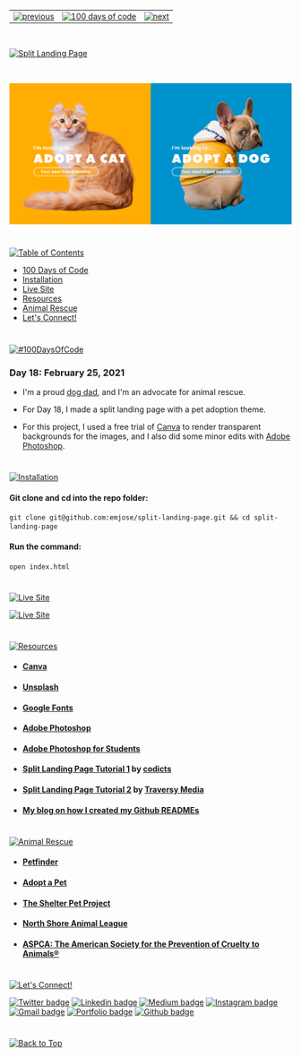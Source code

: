 <p id="header"><p>

<table><tr>
<td> <a href="https://github.com/emjose/parallax-scroll/#header"><img src="https://res.cloudinary.com/dn1e07eul/image/upload/v1659330996/Readme%20Headers/header-left_ctkix5.png" alt="previous" style="width: 200px;"/></a> </td>
<td> <a href="https://github.com/emjose/one-hundred/#header"><img src="https://res.cloudinary.com/dn1e07eul/image/upload/v1659330606/Readme%20Headers/header-center_bkbdbt.png" alt="100 days of code" style="width: 580px;"/></a> </td>
<td> <a href="https://github.com/emjose/calculator-react/#header"><img src="https://res.cloudinary.com/dn1e07eul/image/upload/v1659330646/Readme%20Headers/header-right_eftaz9.png" alt="next" style="width: 200px;"/></a> </td>
</tr></table>

<br>

<p id="project-title"><p>

<a href=#table-of-contents>![Split Landing Page](https://res.cloudinary.com/dn1e07eul/image/upload/v1659385854/Readme%20Headers/inter-018-split_mu2nsg.png)</a>

<br>

<a href="https://emjose.github.io/split-landing-page/">![Split Landing Page](Assets/preview-018-split-landing-page.png)</a>

#

<p id="table-of-contents"><p>

<a href=#table-of-contents>![Table of Contents](https://res.cloudinary.com/dn1e07eul/image/upload/v1659241355/Readme%20Headers/inter-toc_euxbbw.png)</a>

-   [100 Days of Code](#100days)
-   [Installation](#installation)
-   [Live Site](#live-site)
-   [Resources](#resources)
-   [Animal Rescue](#animal-rescue)
-   [Let's Connect!](#lets-connect)

#

<p id="100days"><p>

<a href=#100days>![#100DaysOfCode](https://res.cloudinary.com/dn1e07eul/image/upload/v1659389776/Readme%20Headers/inter-100hash_kjpgmt.png)</a>

### Day 18: February 25, 2021

-   I'm a proud <a href="https://www.instagram.com/cocodottie/">dog dad</a>, and I'm an advocate for animal rescue.

-   For Day 18, I made a split landing page with a pet adoption theme.

-   For this project, I used a free trial of <a href="https://www.canva.com/">Canva</a> to render transparent backgrounds for the images, and I also did some minor edits with <a href="https://www.google.com/aclk?sa=l&ai=DChcSEwiUscDUvNHvAhWJhMgKHfDpCEgYABAJGgJxdQ&ae=2&sig=AOD64_0apHaBpru1RH1_qzDgEM1z6rzddw&q&adurl&ved=2ahUKEwiR0LfUvNHvAhW8FVkFHQKHDd8Q0Qx6BAgEEAE">Adobe Photoshop</a>.

#

<p id="installation"><p>

<a href=#installation>![Installation](https://res.cloudinary.com/dn1e07eul/image/upload/v1659389842/Readme%20Headers/inter-installation_j9ixlq.png)</a>

#### Git clone and cd into the repo folder:

```
git clone git@github.com:emjose/split-landing-page.git && cd split-landing-page
```

#### Run the command:

```
open index.html
```

#

<p id="live-site"><p>

<a href="https://emjose.github.io/split-landing-page/">![Live Site](https://res.cloudinary.com/dn1e07eul/image/upload/v1659389947/Readme%20Headers/inter-live-site_ngkqcf.png)</a>

<a href="https://emjose.github.io/split-landing-page/">![Live Site](Assets/018-split.gif)</a>

#

<p id="resources"><p>

<a href=#resources>![Resources](https://res.cloudinary.com/dn1e07eul/image/upload/v1659314247/Readme%20Headers/inter-resources_ncevbw.png)</a>

-   #### [Canva](https://www.canva.com/)

-   #### [Unsplash](https://unsplash.com/)

-   #### [Google Fonts](https://fonts.google.com/)

-   #### [Adobe Photoshop](https://www.adobe.com/products/photoshop.html?sdid=KKQIN&mv=search&kw=photoshop&ef_id=CjwKCAjwr_uCBhAFEiwAX8YJgVeO0EDcnfVsroxAv6afMhKn7RYzXmRKIr2RbOnUHZhyO_2yv1-OTRoCwK0QAvD_BwE:G:s&s_kwcid=AL!3085!3!356475371248!e!!g!!adobe%20photoshop&gclid=CjwKCAjwr_uCBhAFEiwAX8YJgVeO0EDcnfVsroxAv6afMhKn7RYzXmRKIr2RbOnUHZhyO_2yv1-OTRoCwK0QAvD_BwE)

-   #### [Adobe Photoshop for Students](http://www.adobe-students.com/creativecloud/buy/students.html?kw=ps&sdid=KKTGX&mv=search&ef_id=CjwKCAjwr_uCBhAFEiwAX8YJgbZ5cqIOhkH_Te2PZ7my32Okk7Z0SCZUCy3tiejS5FvoKq9tpwbdDxoCPJoQAvD_BwE:G:s&s_kwcid=AL!3085!3!367440345311!e!!g!!adobe%20photoshop)

-   #### [Split Landing Page Tutorial 1](https://youtu.be/DvwP5Vz4y4Q) by [codicts](https://www.youtube.com/channel/UCItYqcz88SDtWMZ---R492g)

-   #### [Split Landing Page Tutorial 2](https://youtu.be/oRmQN244Ir0) by [Traversy Media](https://www.youtube.com/channel/UC29ju8bIPH5as8OGnQzwJyA)

-   #### [My blog on how I created my Github READMEs](https://emmanueljose.medium.com/readme-a-makeover-story-b9c7be37a6de?sk=7ae6623d365409d875753e4604e42ffd)

#

<p id="animal-rescue"><p>

<a href=#animal-rescue>![Animal Rescue](https://res.cloudinary.com/dn1e07eul/image/upload/v1659392133/Readme%20Headers/inter-animal-rescue_rniwew.png)</a>

-   #### [Petfinder](https://www.petfinder.com/)

-   #### [Adopt a Pet](https://www.adoptapet.com/)

-   #### [The Shelter Pet Project](https://theshelterpetproject.org/)

-   #### [North Shore Animal League](https://www.animalleague.org/)

-   #### [ASPCA: The American Society for the Prevention of Cruelty to Animals®](https://www.aspca.org/)

#

<p id="lets-connect"><p>

<a href=#lets-connect>![Let's Connect!](https://res.cloudinary.com/dn1e07eul/image/upload/v1659314257/Readme%20Headers/inter-lets-connect_bv3kcd.png)</a>

<p><a href="https://twitter.com/Emmanuel_Labor"><img src="https://img.shields.io/badge/twitter-%231DA1F2.svg?&style=for-the-badge&logo=twitter&logoColor=white" height=30 width=90 alt="Twitter badge"></a> <a href="https://www.linkedin.com/in/emmanuelpjose/"><img src="https://img.shields.io/badge/linkedin-%230064e7.svg?&style=for-the-badge&logo=linkedin&logoColor=white" height=30 width=90 alt="Linkedin badge"></a> <a href="https://emmanueljose.medium.com/"><img src="https://img.shields.io/badge/medium-%238700f5.svg?&style=for-the-badge&logo=medium&logoColor=white" height=30 width=90 alt="Medium badge"></a> <a href="https://www.instagram.com/emmanuel_jose/"><img src="https://img.shields.io/badge/instagram-%23ff0077.svg?&style=for-the-badge&logo=instagram&logoColor=white" height=30 width=90 alt="Instagram badge"></a> <a href="mailto:emjose@gmail.com"><img src="https://img.shields.io/badge/gmail-%23fd1745.svg?&style=for-the-badge&logo=gmail&logoColor=white" height=30 width=90 alt="Gmail badge"></a> <a href="https://www.emmanuel-jose.com/"><img src="https://img.shields.io/badge/portfolio-%23FF0000.svg?&style=for-the-badge&logoColor=white" height=30 width=90 alt="Portfolio badge"></a> <a href="https://github.com/emjose"><img src="https://img.shields.io/badge/github-%23ff8e44.svg?&style=for-the-badge&logo=github&logoColor=white" height=30 width=90 alt="Github badge"></a></p>

#

<a href=#header>![Back to Top](https://res.cloudinary.com/dn1e07eul/image/upload/v1659314281/Readme%20Headers/inter-congrats_m4p3ck.png)</a>
